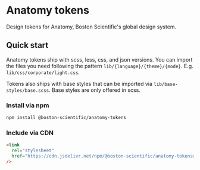 # Anatomy tokens

Design tokens for Anatomy, Boston Scientific's global design system.

## Quick start

Anatomy tokens ship with scss, less, css, and json versions. You can import the files you need following the pattern `lib/{language}/{theme}/{mode}`. E.g. `lib/css/corporate/light.css`.

Tokens also ships with base styles that can be imported via `lib/base-styles/base.scss`. Base styles are only offered in scss.

### Install via npm

```bash
npm install @boston-scientific/anatomy-tokens
```

### Include via CDN

```html
<link
  rel="stylesheet"
  href="https://cdn.jsdelivr.net/npm/@boston-scientific/anatomy-tokens@5.0.0-beta.18-beta.17-beta.16-beta.15-beta.14-beta.13-beta.12-beta.11-beta.10/lib/css/corporate/light.css"
/>
```
